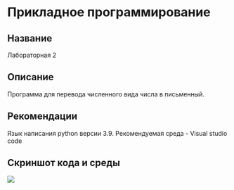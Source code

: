 # Прикладное программирование
## Название
Лабораторная 2
## Описание
Программа для перевода численного вида числа в письменный.
## Рекомендации
Язык написания python версии 3.9. Рекомендуемая среда - Visual studio code
## Скриншот кода и среды
![](https://sun9-2.userapi.com/impg/GhkBt0IkvkrfwoZhKavsRXIno_ANYHs2eesLAQ/u_HORs1dajs.jpg?size=1920x1080&quality=96&sign=c404f28506d58872fb55f3504ea4c793&type=album)
